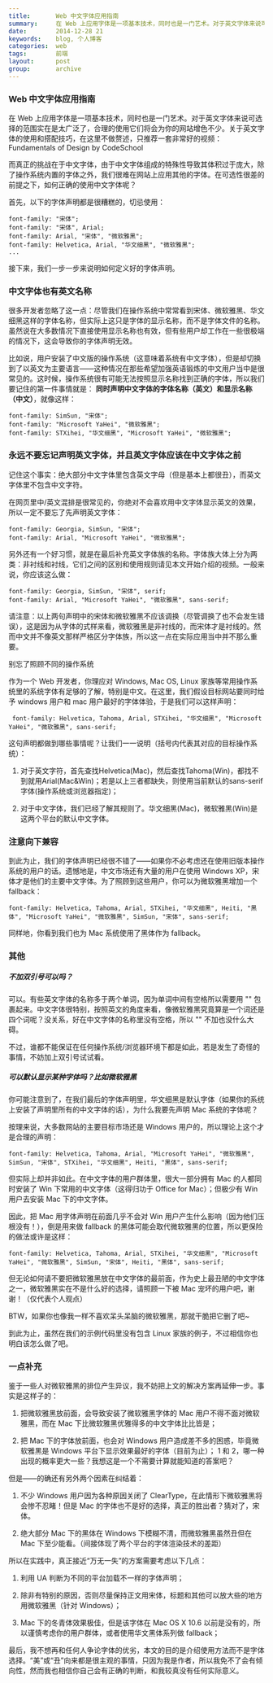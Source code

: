 ```yaml
---
title:       Web 中文字体应用指南
summary:     在 Web 上应用字体是一项基本技术，同时也是一门艺术。对于英文字体来说可选择的范围实在是太广泛了，合理的使用它们将会为你的网站增色不少。
date:        2014-12-28 21
keywords:    blog, 个人博客
categories:  web
tags:        前端
layout:      post
group:       archive
---
```


### Web 中文字体应用指南

在 Web 上应用字体是一项基本技术，同时也是一门艺术。对于英文字体来说可选择的范围实在是太广泛了，合理的使用它们将会为你的网站增色不少。关于英文字体的使用和搭配技巧，在这里不做赘述，只推荐一套非常好的视频：Fundamentals of Design by CodeSchool

而真正的挑战在于中文字体，由于中文字体组成的特殊性导致其体积过于庞大，除了操作系统内置的字体之外，我们很难在网站上应用其他的字体。在可选性很差的前提之下，如何正确的使用中文字体呢？

首先，以下的字体声明都是很糟糕的，切忌使用：

```
font-family: "宋体";
font-family: "宋体", Arial;
font-family: Arial, "宋体", "微软雅黑";
font-family: Helvetica, Arial, "华文细黑", "微软雅黑";
...
```

接下来，我们一步一步来说明如何定义好的字体声明。

### 中文字体也有英文名称

很多开发者忽略了这一点：尽管我们在操作系统中常常看到宋体、微软雅黑、华文细黑这样的字体名称，但实际上这只是字体的显示名称，而不是字体文件的名称。虽然说在大多数情况下直接使用显示名称也有效，但有些用户却工作在一些很极端的情况下，这会导致你的字体声明无效。

比如说，用户安装了中文版的操作系统（这意味着系统有中文字体），但是却切换到了以英文为主要语言——这种情况在那些希望加强英语锻炼的中文用户当中是很常见的。这时候，操作系统很有可能无法按照显示名称找到正确的字体，所以我们要记住的第一件事情就是： **同时声明中文字体的字体名称（英文）和显示名称（中文）**，就像这样：

```
font-family: SimSun, "宋体";
font-family: "Microsoft YaHei", "微软雅黑";
font-family: STXihei, "华文细黑", "Microsoft YaHei", "微软雅黑";
```

### 永远不要忘记声明英文字体，并且英文字体应该在中文字体之前

记住这个事实：绝大部分中文字体里包含英文字母（但是基本上都很丑），而英文字体里不包含中文字符。

在网页里中/英文混排是很常见的，你绝对不会喜欢用中文字体显示英文的效果，所以一定不要忘了先声明英文字体：

```
font-family: Georgia, SimSun, "宋体";
font-family: Arial, "Microsoft YaHei", "微软雅黑";
```

另外还有一个好习惯，就是在最后补充英文字体族的名称。字体族大体上分为两类：非衬线和衬线，它们之间的区别和使用规则请见本文开始介绍的视频。一般来说，你应该这么做：

```
font-family: Georgia, SimSun, "宋体", serif;
font-family: Arial, "Microsoft YaHei", "微软雅黑", sans-serif;
```

请注意：以上两句声明中的宋体和微软雅黑不应该调换（尽管调换了也不会发生错误），这是因为从字体的式样来看，微软雅黑是非衬线的，而宋体才是衬线的。然而中文并不像英文那样严格区分字体族，所以这一点在实际应用当中并不那么重要。


别忘了照顾不同的操作系统

作为一个 Web 开发者，你理应对 Windows, Mac OS, Linux 家族等常用操作系统里的系统字体有足够的了解，特别是中文。在这里，我们假设目标网站要同时给予 windows 用户和 mac 用户最好的字体体验，于是我们可以这样声明：

`
font-family: Helvetica, Tahoma, Arial, STXihei, "华文细黑", "Microsoft YaHei", "微软雅黑", sans-serif;`


这句声明都做到哪些事情呢？让我们一一说明（括号内代表其对应的目标操作系统）：

1. 对于英文字符，首先查找Helvetica(Mac)，然后查找Tahoma(Win)，都找不到就用Arial(Mac&Win)；若是以上三者都缺失，则使用当前默认的sans-serif字体(操作系统或浏览器指定)；

2. 对于中文字体，我们已经了解其规则了。华文细黑(Mac)，微软雅黑(Win)是这两个平台的默认中文字体。

### 注意向下兼容

到此为止，我们的字体声明已经很不错了——如果你不必考虑还在使用旧版本操作系统的用户的话。遗憾地是，中文市场还有大量的用户在使用 Windows XP，宋体才是他们的主要中文字体。为了照顾到这些用户，你可以为微软雅黑增加一个 fallback：

`font-family: Helvetica, Tahoma, Arial, STXihei, "华文细黑", Heiti, "黑体", "Microsoft YaHei", "微软雅黑", SimSun, "宋体", sans-serif;`

同样地，你看到我们也为 Mac 系统使用了黑体作为 fallback。

### 其他

##### 不加双引号可以吗？

可以。有些英文字体的名称多于两个单词，因为单词中间有空格所以需要用 "" 包裹起来。中文字体很特别，按照英文的角度来看，像微软雅黑究竟算是一个词还是四个词呢？没关系，好在中文字体的名称里没有空格，所以 "" 不加也没什么大碍。

不过，谁都不能保证在任何操作系统/浏览器环境下都是如此，若是发生了奇怪的事情，不妨加上双引号试试看。

##### 可以默认显示某种字体吗？比如微软雅黑

你可能注意到了，在我们最后的字体声明里，华文细黑是默认字体（如果你的系统上安装了声明里所有的中文字体的话），为什么我要先声明 Mac 系统的字体呢？

按理来说，大多数网站的主要目标市场还是 Windows 用户的，所以理论上这个才是合理的声明：

`font-family: Helvetica, Tahoma, Arial, "Microsoft YaHei", "微软雅黑", SimSun, "宋体", STXihei, "华文细黑", Heiti, "黑体", sans-serif;`

但实际上却并非如此。在中文字体的用户群体里，很大一部分拥有 Mac 的人都同时安装了 Win 下常用的中文字体（这得归功于 Office for Mac）；但极少有 Win 用户去安装 Mac 下的中文字体。

因此，把 Mac 用字体声明在前面几乎不会对 Win 用户产生什么影响（因为他们压根没有！），倒是用来做 fallback 的黑体可能会取代微软雅黑的位置，所以更保险的做法或许是这样：

`font-family: Helvetica, Tahoma, Arial, STXihei, "华文细黑", "Microsoft YaHei", "微软雅黑", SimSun, "宋体", Heiti, "黑体", sans-serif;`

但无论如何请不要把微软雅黑放在中文字体的最前面，作为史上最丑陋的中文字体之一，微软雅黑实在不是什么好的选择，请照顾一下被 Mac 宠坏的用户吧，谢谢！（仅代表个人观点）

BTW，如果你也像我一样不喜欢呆头呆脑的微软雅黑，那就干脆把它删了吧~

到此为止，虽然在我们的示例代码里没有包含 Linux 家族的例子，不过相信你也明白该怎么做了吧。

### 一点补充

鉴于一些人对微软雅黑的排位产生异议，我不妨把上文的解决方案再延伸一步。事实是这样子的：

1. 把微软雅黑放前面，会导致安装了微软雅黑字体的 Mac 用户不得不面对微软雅黑，而在 Mac 下比微软雅黑优雅得多的中文字体比比皆是；

2. 把 Mac 下的字体放前面，也会对 Windows 用户造成差不多的困惑，毕竟微软雅黑是 Windows 平台下显示效果最好的字体（目前为止）；
1 和 2，哪一种出现的概率更大一些？我想这是一个不需要计算就能知道的答案吧？

但是——的确还有另外两个因素在纠结着：

1. 不少 Windows 用户因为各种原因关闭了 ClearType，在此情形下微软雅黑将会惨不忍睹！但是 Mac 的字体也不是好的选择，真正的胜出者？猜对了，宋体。

2. 绝大部分 Mac 下的黑体在 Windows 下模糊不清，而微软雅黑虽然丑但在 Mac 下至少能看。（间接体现了两个平台的字体渲染技术的差距）

所以在实践中，真正接近“万无一失”的方案需要考虑以下几点：

1. 利用 UA 判断为不同的平台加载不一样的字体声明；

2. 除非有特别的原因，否则尽量保持正文用宋体，标题和其他可以放大些的地方用微软雅黑（针对 Windows）；

3. Mac 下的冬青体效果极佳，但是该字体在 Mac OS X 10.6 以前是没有的，所以谨慎考虑你的用户群体，或者使用华文黑体系列做 fallback；

最后，我不想再和任何人争论字体的优劣，本文的目的是介绍使用方法而不是字体选择。“美”或“丑”向来都是很主观的事情，只因为我是作者，所以我免不了会有倾向性，然而我也相信你自己会有正确的判断，和我较真没有任何实际意义。


